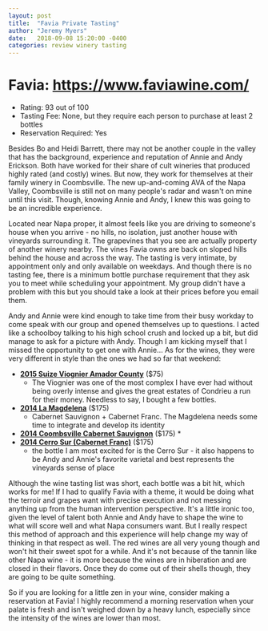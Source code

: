 ```yaml
---
layout: post
title:  "Favia Private Tasting"
author: "Jeremy Myers"
date:   2018-09-08 15:20:00 -0400
categories: review winery tasting
---
```

# **Favia**: <https://www.faviawine.com/>
* Rating: 93 out of 100
* Tasting Fee: None, but they require each person to purchase at least 2 bottles
* Reservation Required: Yes

Besides Bo and Heidi Barrett, there may not be another couple in the valley that has the background, experience and reputation of Annie and Andy Erickson.  Both have worked for their share of cult wineries that produced highly rated (and costly) wines.  But now, they work for themselves at their family winery in Coombsville.  The new up-and-coming AVA of the Napa Valley, Coombsville is still not on many people's radar and wasn't on mine until this visit.  Though, knowing Annie and Andy, I knew this was going to be an incredible experience.

Located near Napa proper, it almost feels like you are driving to someone's house when you arrive - no hills, no isolation, just another house with vineyards surrounding it.  The grapevines that you see are actually property of another winery nearby.  The vines Favia owns are back on sloped hills behind the house and across the way.  The tasting is very intimate, by appointment only and only available on weekdays.  And though there is no tasting fee, there is a minimum bottle purchase requirement that they ask you to meet while scheduling your appointment.  My group didn't have a problem with this but you should take a look at their prices before you email them.

Andy and Annie were kind enough to take time from their busy workday to come speak with our group and opened themselves up to questions.  I acted like a schoolboy talking to his high school crush and locked up a bit, but did manage to ask for a picture with Andy.  Though I am kicking myself that I missed the opportunity to get one with Annie...  As for the wines, they were very different in style than the ones we had so far that weekend:

* [**2015 Suize Viognier Amador County**](https://www.faviawine.com/product/2015-Favia-Suize-Viognier-Amador-County?pageID=298543A9-B2DD-8454-41A3-067A79EC92F5&sortBy=DisplayOrder&maxRows=20&) ($75)
  * The Viognier was one of the most complex I have ever had without being overly intense and gives the great estates of Condrieu a run for their money.  Needless to say, I bought a few bottles.
* [**2014 La Magdelena**](https://www.faviawine.com/product/2014-Favia-La-Magdalena-Red-Wine-Napa-Valley?pageID=298543A9-B2DD-8454-41A3-067A79EC92F5&sortBy=DisplayOrder&maxRows=20&) ($175)
  * Cabernet Sauvignon + Cabernet Franc.  The Magdelena needs some time to integrate and develop its identity 
* [**2014 Coombsville Cabernet Sauvignon**](https://www.faviawine.com/product/2014-Favia-Coombsville-Cabernet-Sauvignon-Napa-Valley?pageID=298543A9-B2DD-8454-41A3-067A79EC92F5&sortBy=DisplayOrder&maxRows=20&) ($175)
  * 
* [**2014 Cerro Sur (Cabernet Franc)**](https://www.faviawine.com/product/2014-Favia-Cerro-Sur-Red-Wine-Napa-Valley?pageID=298543A9-B2DD-8454-41A3-067A79EC92F5&sortBy=DisplayOrder&maxRows=20&) ($175)
  * the bottle I am most excited for is the Cerro Sur - it also happens to be Andy and Annie's favorite varietal and best represents the vineyards sense of place

Although the wine tasting list was short, each bottle was a bit hit, which works for me!  If I had to qualify Favia with a theme, it would be doing what the terroir and grapes want with precise execution and not messing anything up from the human intervention perspective.  It's a little ironic too, given the level of talent both Annie and Andy have to shape the wine to what will score well and what Napa consumers want.  But I really respect this method of approach and this experience will help change my way of thinking in that respect as well.  The red wines are all very young though and won't hit their sweet spot for a while.  And it's not because of the tannin like other Napa wine - it is more because the wines are in hiberation and are closed in their flavors.  Once they do come out of their shells though, they are going to be quite something.

So if you are looking for a little zen in your wine, consider making a reservation at Favia!  I highly recommend a morning reservation when your palate is fresh and isn't weighed down by a heavy lunch, especially since the intensity of the wines are lower than most.  
